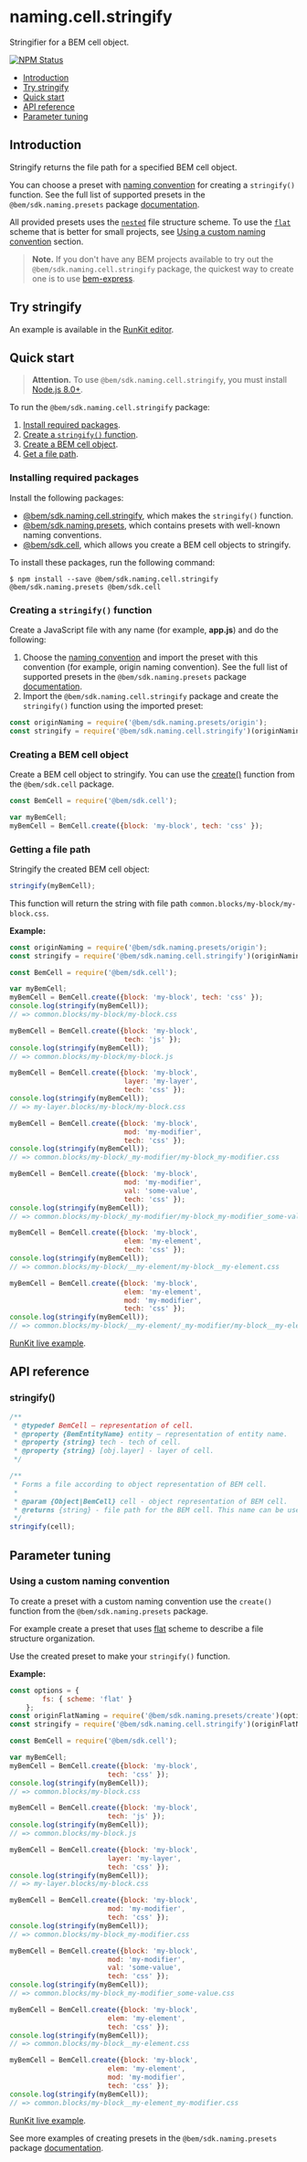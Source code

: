 # naming.cell.stringify

Stringifier for a BEM cell object.

[![NPM Status][npm-img]][npm]

[npm]:          https://www.npmjs.org/package/@bem/sdk.naming.cell.stringify
[npm-img]:      https://img.shields.io/npm/v/@bem/sdk.naming.cell.stringify.svg

* [Introduction](#introduction)
* [Try stringify](#try-stringify)
* [Quick start](#quick-start)
* [API reference](#api-reference)
* [Parameter tuning](#parameter-tuning)

## Introduction

Stringify returns the file path for a specified BEM cell object.

You can choose a preset with [naming convention](https://en.bem.info/methodology/naming-convention/) for creating a `stringify()` function. See the full list of supported presets in the `@bem/sdk.naming.presets` package [documentation](https://github.com/bem/bem-sdk/tree/master/packages/naming.presets#naming-conventions).

All provided presets uses the [`nested`](https://en.bem.info/methodology/filestructure/#nested) file structure scheme. To use the [`flat`](https://en.bem.info/methodology/filestructure/#flat) scheme that is better for small projects, see [Using a custom naming convention](#using-a-custom-naming-convention) section.

> **Note.** If you don't have any BEM projects available to try out the `@bem/sdk.naming.cell.stringify` package, the quickest way to create one is to use [bem-express](https://github.com/bem/bem-express).

## Try stringify

An example is available in the [RunKit editor](https://runkit.com/migs911/how-bem-sdk-naming-cell-stringify-works).

## Quick start

> **Attention.** To use `@bem/sdk.naming.cell.stringify`, you must install [Node.js 8.0+](https://nodejs.org/en/download/).

To run the `@bem/sdk.naming.cell.stringify` package:

1. [Install required packages](#installing-required-packages).
2. [Create a `stringify()` function](#creating-a-stringify-function).
3. [Create a BEM cell object](#creating-a-bem-cell-object).
4. [Get a file path](#getting-a-file-path).

### Installing required packages

Install the following packages:

* [@bem/sdk.naming.cell.stringify](https://www.npmjs.org/package/@bem/sdk.naming.cell.stringify), which makes the `stringify()` function.
* [@bem/sdk.naming.presets](https://www.npmjs.com/package/@bem/sdk.naming.presets), which contains presets with well-known naming conventions.
* [@bem/sdk.cell](https://www.npmjs.com/package/@bem/sdk.cell), which allows you create a BEM cell objects to stringify.

To install these packages, run the following command:

```
$ npm install --save @bem/sdk.naming.cell.stringify @bem/sdk.naming.presets @bem/sdk.cell
```

### Creating a `stringify()` function

Create a JavaScript file with any name (for example, **app.js**) and do the following:

1. Choose the [naming convention](https://bem.info/methodology/naming-convention/) and import the preset with this convention (for example, origin naming convention).
    See the full list of supported presets in the `@bem/sdk.naming.presets` package [documentation](https://github.com/bem/bem-sdk/tree/master/packages/naming.presets#naming-conventions).
1. Import the `@bem/sdk.naming.cell.stringify` package and create the `stringify()` function using the imported preset:

```js
const originNaming = require('@bem/sdk.naming.presets/origin');
const stringify = require('@bem/sdk.naming.cell.stringify')(originNaming);
```

### Creating a BEM cell object

Create a BEM cell object to stringify. You can use the [create()](https://github.com/bem/bem-sdk/tree/master/packages/cell#createobject) function from the `@bem/sdk.cell` package.

```js
const BemCell = require('@bem/sdk.cell');

var myBemCell;
myBemCell = BemCell.create({block: 'my-block', tech: 'css' });
```

### Getting a file path

Stringify the created BEM cell object:

```js
stringify(myBemCell);
```

This function will return the string with file path `common.blocks/my-block/my-block.css`.

**Example:**

```js
const originNaming = require('@bem/sdk.naming.presets/origin');
const stringify = require('@bem/sdk.naming.cell.stringify')(originNaming);

const BemCell = require('@bem/sdk.cell');

var myBemCell;
myBemCell = BemCell.create({block: 'my-block', tech: 'css' });
console.log(stringify(myBemCell));
// => common.blocks/my-block/my-block.css

myBemCell = BemCell.create({block: 'my-block',
                            tech: 'js' });
console.log(stringify(myBemCell));
// => common.blocks/my-block/my-block.js

myBemCell = BemCell.create({block: 'my-block',
                            layer: 'my-layer',
                            tech: 'css' });
console.log(stringify(myBemCell));
// => my-layer.blocks/my-block/my-block.css

myBemCell = BemCell.create({block: 'my-block',
                            mod: 'my-modifier',
                            tech: 'css' });
console.log(stringify(myBemCell));
// => common.blocks/my-block/_my-modifier/my-block_my-modifier.css

myBemCell = BemCell.create({block: 'my-block',
                            mod: 'my-modifier',
                            val: 'some-value',
                            tech: 'css' });
console.log(stringify(myBemCell));
// => common.blocks/my-block/_my-modifier/my-block_my-modifier_some-value.css

myBemCell = BemCell.create({block: 'my-block',
                            elem: 'my-element',
                            tech: 'css' });
console.log(stringify(myBemCell));
// => common.blocks/my-block/__my-element/my-block__my-element.css

myBemCell = BemCell.create({block: 'my-block',
                            elem: 'my-element',
                            mod: 'my-modifier',
                            tech: 'css' });
console.log(stringify(myBemCell));
// => common.blocks/my-block/__my-element/_my-modifier/my-block__my-element_my-modifier.css
```

[RunKit live example](https://runkit.com/migs911/naming-cell-stringify-stringify-using-origin-convention).

## API reference

### stringify()

```js
/**
 * @typedef BemCell — representation of cell.
 * @property {BemEntityName} entity — representation of entity name.
 * @property {string} tech - tech of cell.
 * @property {string} [obj.layer] - layer of cell.
 */

/**
 * Forms a file according to object representation of BEM cell.
 *
 * @param {Object|BemCell} cell - object representation of BEM cell.
 * @returns {string} - file path for the BEM cell. This name can be used in class attributes.
 */
stringify(cell);
```

## Parameter tuning

### Using a custom naming convention

To create a preset with a custom naming convention use the `create()` function from the `@bem/sdk.naming.presets` package.

For example create a preset that uses [flat](https://en.bem.info/methodology/filestructure/#flat) scheme to describe a file structure organization.

Use the created preset to make your `stringify()` function.

**Example:**

```js
const options = {
        fs: { scheme: 'flat' }
    };
const originFlatNaming = require('@bem/sdk.naming.presets/create')(options);
const stringify = require('@bem/sdk.naming.cell.stringify')(originFlatNaming);

const BemCell = require('@bem/sdk.cell');

var myBemCell;
myBemCell = BemCell.create({block: 'my-block',
                        tech: 'css' });
console.log(stringify(myBemCell));
// => common.blocks/my-block.css

myBemCell = BemCell.create({block: 'my-block',
                        tech: 'js' });
console.log(stringify(myBemCell));
// => common.blocks/my-block.js

myBemCell = BemCell.create({block: 'my-block',
                        layer: 'my-layer',
                        tech: 'css' });
console.log(stringify(myBemCell));
// => my-layer.blocks/my-block.css

myBemCell = BemCell.create({block: 'my-block',
                        mod: 'my-modifier',
                        tech: 'css' });
console.log(stringify(myBemCell));
// => common.blocks/my-block_my-modifier.css

myBemCell = BemCell.create({block: 'my-block',
                        mod: 'my-modifier',
                        val: 'some-value',
                        tech: 'css' });
console.log(stringify(myBemCell));
// => common.blocks/my-block_my-modifier_some-value.css

myBemCell = BemCell.create({block: 'my-block',
                        elem: 'my-element',
                        tech: 'css' });
console.log(stringify(myBemCell));
// => common.blocks/my-block__my-element.css

myBemCell = BemCell.create({block: 'my-block',
                        elem: 'my-element',
                        mod: 'my-modifier',
                        tech: 'css' });
console.log(stringify(myBemCell));
// => common.blocks/my-block__my-element_my-modifier.css
```

[RunKit live example](https://runkit.com/migs911/naming-cell-stringify-using-a-custom-naming-convention).

See more examples of creating presets in the `@bem/sdk.naming.presets` package [documentation](https://github.com/bem/bem-sdk/tree/master/packages/naming.presets).